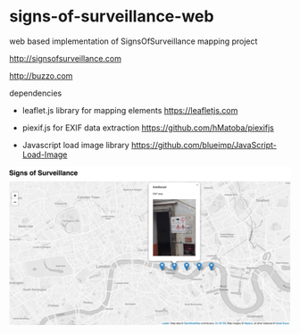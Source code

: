 # signs-of-surveillance-web
web based implementation of SignsOfSurveillance mapping project

http://signsofsurveillance.com

http://buzzo.com

dependencies

 * leaflet.js library for mapping elements https://leafletjs.com
 * piexif.js for EXIF data extraction https://github.com/hMatoba/piexifjs

 * Javascript load image library https://github.com/blueimp/JavaScript-Load-Image

![screenshot](screenshot.png)

